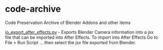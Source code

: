 # code-archive
Code Preservation Archive of Blender Addons and other items

[io_export_after_effects.py](https://github.com/whatmakeart/code-archive/blob/main/io_export_after_effects.py) - Exports Blender Camera information into a jsx file that can be imported into After Effects. To import into After Effects Go to File > Run Script ... then select the jsx file exported from Blender.
